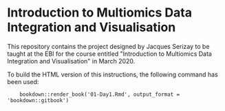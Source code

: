 # Introduction to Multiomics Data Integration and Visualisation

This repository contains the project designed by Jacques Serizay to be 
taught at the EBI for the course entitled "Introduction to Multiomics 
Data Integration and Visualisation" in March 2020. 

To build the HTML version of this instructions, the following command 
has been used: 
```{r}
    bookdown::render_book('01-Day1.Rmd', output_format = 'bookdown::gitbook')
```